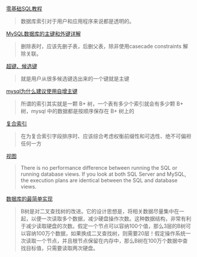 [零基础SQL教程](https://www.liaoxuefeng.com/wiki/1177760294764384)
>数据库索引对于用户和应用程序来说都是透明的。

[MySQL数据库的主键和外键详解](https://zhuanlan.zhihu.com/p/114834741)
>删除表时，应该先删子表，后删父表，除非使用casecade constraints 解除关联。

[超键、候选键](https://blog.csdn.net/jerry11112/article/details/78160771)
>就是用户从很多候选键选出来的一个键就是主键

[mysql为什么建议使用自增主键](https://zhuanlan.zhihu.com/p/71022670)
>所谓的索引其实就是一颗 B+ 树，一个表有多少个索引就会有多少颗 B+ 树，mysql 中的数据都是按顺序保存在 B+ 树上的

[复合索引](https://blog.csdn.net/dba_waterbin/article/details/8954690)
>在为复合索引字段排序时、应该综合考虑权衡前缀性和可选性、绝不可偏袒任何一方

[视图](http://dbadiaries.com/database-views)
>There is no performance difference between running the SQL or running database views. If you look at both SQL Server and MySQL, the execution plans are identical between the SQL and database views.

[数据库的最简单实现](http://www.ruanyifeng.com/blog/2014/07/database_implementation.html)
>B树是对二叉查找树的改进。它的设计思想是，将相关数据尽量集中在一起，以便一次读取多个数据，减少硬盘操作次数。这种数据结构，非常有利于减少读取硬盘的次数。假定一个节点可以容纳100个值，那么3层的B树可以容纳100万个数据，如果换成二叉查找树，则需要20层！假定操作系统一次读取一个节点，并且根节点保留在内存中，那么B树在100万个数据中查找目标值，只需要读取两次硬盘。

